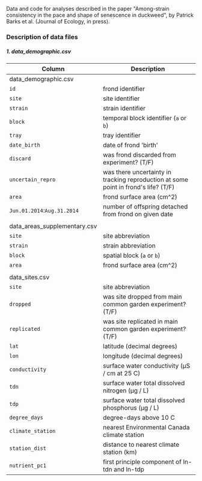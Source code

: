 
Data and code for analyses described in the paper "Among-strain consistency in the pace and shape of senescence in duckweed", by Patrick Barks et al. (Journal of Ecology, in press).

### Description of data files

##### 1. data_demographic.csv

Column | Description
-----------------------------|--------------------------------------------------
data_demographic.csv         |
`id`                         | frond identifier
`site`                       | site identifier
`strain`                     | strain identifier
`block`                      | temporal block identifier (`a` or `b`)
`tray`                       | tray identifier
`date_birth`                 | date of frond 'birth'
`discard`                    | was frond discarded from experiment? (T/F)
`uncertain_repro`            | was there uncertainty in tracking reproduction at some point in frond's life? (T/F)
`area`                       | frond surface area (cm^2)
`Jun.01.2014`:`Aug.31.2014`  | number of offspring detached from frond on given date
                             |
data_areas_supplementary.csv |
`site`                       | site abbreviation
`strain`                     | strain abbreviation
`block`                      | spatial block (`a` or `b`)
`area`                       | frond surface area (cm^2)
                             |
data_sites.csv               |
`site`                       | site abbreviation
`dropped`                    | was site dropped from main common garden experiment? (T/F)
`replicated`                 | was site replicated in main common garden experiment? (T/F)
`lat`                        | latitude (decimal degrees)
`lon`                        | longitude (decimal degrees)
`conductivity`               | surface water conductivity (μS / cm at 25 C)
`tdn`                        | surface water total dissolved nitrogen (μg / L)
`tdp`                        | surface water total dissolved phosphorus (μg / L)
`degree_days`                | degree-days above 10 C
`climate_station`            | nearest Environmental Canada climate station
`station_dist`               | distance to nearest climate station (km)
`nutrient_pc1`               | first principle component of ln-tdn and ln-tdp
